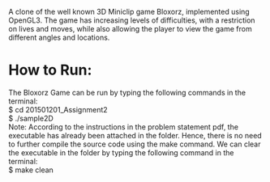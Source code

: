 A clone of the well known 3D Miniclip game Bloxorz, implemented using OpenGL3. The game has increasing levels of difficulties, with a restriction on lives and moves, while also allowing the player to view the game from different angles and locations.

# How to Run:
The Bloxorz Game can be run by typing the following commands in the terminal:  
$ cd 201501201_Assignment2  
$ ./sample2D  
Note: According to the instructions in the problem statement pdf, the executable has already been attached in the folder. Hence, there is no need to further compile the source code using the make command.
We can clear the executable in the folder by typing the following command in the terminal:  
$ make clean


